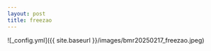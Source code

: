 ```yaml
---
layout: post
title: freezao
---
```


![_config.yml]({{ site.baseurl }}/images/bmr20250217_freezao.jpeg)
